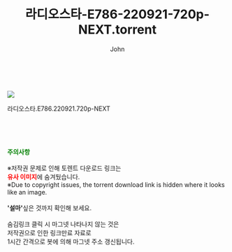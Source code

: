 ﻿---
layout: post
title:  "    라디오스타-E786-220921-720p-NEXT.torrent"
author: John
categories: [ TV ]
tags: [  ]
image: https://torrentrj54.com/uploadfile/full/df7ce575faa8cb6e5a4c2003fd402e10b4ab5244.jpg 
description: "    라디오스타-E786-220921-720p-NEXT torrent 정보 공유"
toc: true
toc_sticky: true
---

<br>
<p><img src="https://torrentrj54.com/uploadfile/full/df7ce575faa8cb6e5a4c2003fd402e10b4ab5244.jpg"/></p>
 라디오스타.E786.220921.720p-NEXT  
    
<br><br><br>
<p data-ke-size="size16"><b><span style="color: green;">주의사항</span></b><br /><br />※저작권 문제로 인해 토렌트 다운로드 링크는<br /><b><span style="color: red;">유사 이미지</span></b>에 숨겨뒀습니다.<br />※Due to copyright issues, the torrent download link is hidden where it looks like an image.<br /><br /><b>'설마'</b>싶은 것까지 확인해 보세요.<br /><br />숨김링크 클릭 시 마그넷 나타나지 않는 것은<br />저작권으로 인한 링크만료 자료로<br />1시간 간격으로 봇에 의해 마그넷 주소 갱신됩니다.</p>
